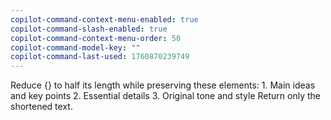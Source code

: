 ```yaml
---
copilot-command-context-menu-enabled: true
copilot-command-slash-enabled: true
copilot-command-context-menu-order: 50
copilot-command-model-key: ""
copilot-command-last-used: 1760870239749
---
```

Reduce {} to half its length while preserving these elements:
    1. Main ideas and key points
    2. Essential details
    3. Original tone and style
    Return only the shortened text.